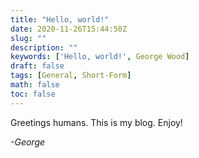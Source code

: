 ```yaml
---
title: "Hello, world!"
date: 2020-11-26T15:44:50Z
slug: ""
description: ""
keywords: ['Hello, world!', George Wood]
draft: false
tags: [General, Short-Form]
math: false
toc: false
---
```


Greetings humans. This is my blog. Enjoy!

*-George*